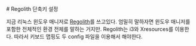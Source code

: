 <TODO : Finish this page>
# Regolith 단축키 설정


지금 리눅스 윈도우 매니저로 [Regolith](https://regolith-linux.org/)를 쓰고있다. 엄밀히 말하자면 윈도우 매니저를 포함한 전체적인 환경 전체를 말하는 거지만. Regolith는 i3와 Xresources를 이용한다. 따라서 키보드 맵핑도 두 config 파일을 이용해서 해야한다. 
